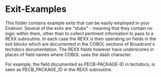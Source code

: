 # Exit-Examples

This folder contains example exits that can be easily employed in your Endevor.
Several of the exits are "stubs" - meaning that they contain no logic within them, other than to collect pertinent information to pass to a REXX subroutine. In each case the REXX is then operating on fields in the exit blocks which are documented in the COBOL sections of Broadcom's techdocs documentation. The REXX fields however have underscores in places of field names where COBOL uses the dash character. 

For example, the field documented as PECB-PACKAGE-ID in techdocs, is seen as PECB_PACKAGE_ID in the REXX subroutine.
